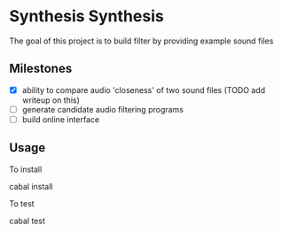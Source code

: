 # Synthesis Synthesis

The goal of this project is to build filter by providing example sound files

## Milestones

- [x] ability to compare audio 'closeness' of two sound files (TODO add writeup on this)
- [ ] generate candidate audio filtering programs
- [ ] build online interface

## Usage

To install 

   cabal install

To test

   cabal test

